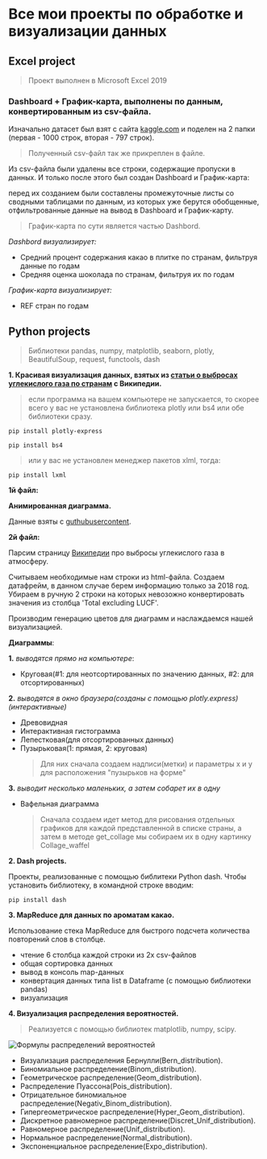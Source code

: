 # Все мои проекты по обработке и визуализации данных

## Excel project 

> Проект выполнен в Microsoft Excel 2019 

### Dashboard + График-карта, выполнены по данным, конвертированным из csv-файла. 

Изначально датасет был взят с сайта [kaggle.com](https://www.kaggle.com/datasets/abhishekpatel/flavors-of-cacaocsv) и поделен на 2 папки (первая - 1000 строк, вторая - 797 строк).

> Полученный csv-файл так же прикреплен в файле. 

Из csv-файла были удалены все строки, содержащие пропуски в данных. И только после этого был создан Dashboard и График-карта:

перед их созданием были составлены промежуточные листы со сводными таблицами по данным, из которых уже берутся обобщенные, отфильтрованные данные на вывод в Dashboard и График-карту. 

> Грaфик-карта по сути является частью Dashbord.

*Dashbord визуализирует:*

- Средний процент содержания какао в плитке по странам, фильтруя данные по годам
- Средняя оценка шоколада по странам, фильтруя их по годам

*График-карта визуализирует:*

- REF стран по годам

## Python projects 

> Библиотеки pandas, numpy, matplotlib, seaborn, plotly, BeautifulSoup, request, functools, dash

**1. Красивая визуализация данных, взятых из [статьи о выбросах углекислого газа по странам](https://en.wikipedia.org/wiki/List_of_countries_by_carbon_dioxide_emissions) с Википедии.**

 > если программа на вашем компьютере не запускается, то скорее всего у вас не установлена библиотека plotly или bs4 или обе библиотеки сразу. 

    pip install plotly-express
    
    pip install bs4
    
> или у вас не установлен менеджер пакетов xlml, тогда:

```
pip install lxml
```
__1й файл:__

**Анимированная диаграмма.**

 Данные взяты с [guthubusercontent](https://raw.githubusercontent.com/CSSEGISandData/COVID-19/master/csse_covid_19_data/csse_covid_19_time_series/time_series_covid19_deaths_global.csv).

__2й файл:__

 Парсим страницу [Википедии](https://en.wikipedia.org/wiki/List_of_countries_by_carbon_dioxide_emissions) про выбросы углекислого газа в атмосферу. 

 Считываем необходимые нам строки из html-файла. Создаем датафрейм, в данном случае берем информацию только за 2018 год. Убираем в ручную 2 строки на которых невозожно конвертировать значения из столбца 'Total excluding LUCF'.

 Производим генерацию цветов для диаграмм и наслаждаемся нашей визуализацией.

**Диаграммы**:

 **1.** *выводятся прямо на компьютере*:
 - Круговая(#1: для неотсортированных по значению данных, #2: для отсортированных)
 
 **2.** *выводятся в окно браузера(созданы с помощью plotly.express)(интерактивные)*
 - Древовидная
 - Интерактивная гистограмма
 - Лепестковая(для отсортированных данных)
 - Пузырьковая(1: прямая, 2: круговая)
   > Для них сначала создаем надписи(метки) и параметры х и у для расположения "пузырьков на форме"
 
 **3.** *выводит несколько маленьких, а затем собарет их в одну*
 - Вафельная диаграмма
   > Сначала создаем идет метод для рисования отдельных графиков для каждой представленной в списке страны, а затем в методе get_collage мы собираем их в одну картинку Collage_waffel

**2. Dash projects.**

Проекты, реализованные с помощью библитеки Python dash.
Чтобы установить библиотеку, в командной строке вводим:

```
pip install dash
```

**3. MapReduce для данных по ароматам какао.**

 Использование стека MapReduce для быстрого подсчета количества повторений слов в столбце.

- чтение 6 столбца каждой строки из 2х csv-файлов
- общая сортировка данных
- вывод в консоль map-данных
- конвертация данных типа list в Dataframe (с помощью библиотеки pandas)
- визуализация

**4. Визуализация распределения вероятностей.**

> Реализуется с помощью библиотек matplotlib, numpy, scipy.

![Формулы распределений вероятностей](https://github.com/Khazovalexandra/my_visualization_projects/edit/main/image-40-1024x572.png)

 - Визуализация распределения Бернулли(Bern_distribution). 
 - Биномиальное распределение(Binom_distribution).
 - Геометрическое распределение(Geom_distribution).
 - Распределение Пуассона(Pois_distribution).
 - Отрицательное биномиальное распределение(Negativ_Binom_distribution).
 - Гипергеометрическое распределение(Hyper_Geom_distribution).
 - Дискретное равномерное распределение(Discret_Unif_distribution).
 - Равномерное распределение(Unif_distribution).
 - Нормальное распределение(Normal_distribution).
 - Экспоненциальное распределение(Expo_distribution).
